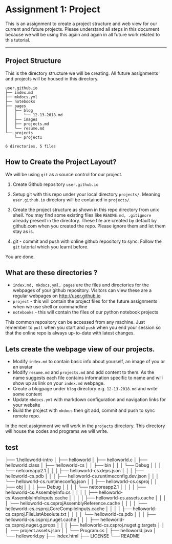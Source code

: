 # Assignment 1: Project

This is an assignment to create a project structure and web view for our current and future projects. Please understand all steps in this document because we will be using this again and again in all future work related to this tutorial.

---

## Project Structure 
This is the directory structure we will be creating. All future assignments and projects will be housed in this directory.

    user.github.io
    ├── index.md
    ├── mkdocs.yml
    ├── notebooks
    ├── pages
    │   ├── blog
    │   │   └── 12-13-2018.md
    │   ├── images
    │   ├── projects.md
    │   └── resume.md
    └── projects
        └── project1

    6 directories, 5 files


## How to Create the Project Layout? 

We will be using `git` as a source control for our project. 

1. Create Github repository `user.github.io`

2. Setup git with this repo under your local directory `projects/`. Meaning `user.github.io` directory will be contained in `projects/`.

3. Create the project structure as shown in this repo directory from unix shell. You may find some existing files like `README.md, .gitignore` already present in the directory. These file are created by default by github.com when you created the repo. Please ignore them and let them stay as is. 

4. git - commit and push with online github repository to sync. Follow the `git` tutorial which you learnt before.

You are done.


## What are these directories ?

- `index.md, mkdocs,yml, pages` are the files and directories for the webpages of your github repository. Visitors can view these are a regular webpages on http://user.github.io
- `project` - this will contain the project files for the future assignments when we use shell or commandline
- `notebooks` - this will contain the files of our python notebook projects 

This common repository can be accessed from any machine. Just remember to `pull` when you start and `push` when you end your session so that the online repo is always up-to-date with latest changes.


## Lets create the webpage view of our projects.

* Modify `index.md` to contain basic info about yourself, an image of you or an avatar
* Modify `resume.md` and `projects.md` and add content to them. As the name suggests each file contains information specific to name and will show up as link on your `index.md` webpage.
* Create a blogpage under `blog` directory e.g. `12-13-2018.md` and write some content 
* Update `mkdocs.yml` with markdown configuration and navigation links for your website
* Build the project with `mkdocs` then git add, commit and push to sync remote repo. 

In the next assignment we will work in the `projects` directory. This directory will house the codes and programs we will write. 


## test 

 ├── 1.helloworld-intro
    │   ├── helloworld
    │   ├── helloworld.c
    │   ├── helloworld.class
    │   ├── helloworld-cs
    │   │   ├── bin
    │   │   │   └── Debug
    │   │   │       └── netcoreapp2.1
    │   │   │           ├── helloworld-cs.deps.json
    │   │   │           ├── helloworld-cs.pdb
    │   │   │           ├── helloworld-cs.runtimeconfig.dev.json
    │   │   │           └── helloworld-cs.runtimeconfig.json
    │   │   ├── helloworld-cs.csproj
    │   │   ├── obj
    │   │   │   ├── Debug
    │   │   │   │   └── netcoreapp2.1
    │   │   │   │       ├── helloworld-cs.AssemblyInfo.cs
    │   │   │   │       ├── helloworld-cs.AssemblyInfoInputs.cache
    │   │   │   │       ├── helloworld-cs.assets.cache
    │   │   │   │       ├── helloworld-cs.csprojAssemblyReference.cache
    │   │   │   │       ├── helloworld-cs.csproj.CoreCompileInputs.cache
    │   │   │   │       ├── helloworld-cs.csproj.FileListAbsolute.txt
    │   │   │   │       └── helloworld-cs.pdb
    │   │   │   ├── helloworld-cs.csproj.nuget.cache
    │   │   │   ├── helloworld-cs.csproj.nuget.g.props
    │   │   │   ├── helloworld-cs.csproj.nuget.g.targets
    │   │   │   └── project.assets.json
    │   │   └── Program.cs
    │   ├── helloworld.java
    │   └── helloworld.py
    ├── index.html
    ├── LICENSE
    └── README

    